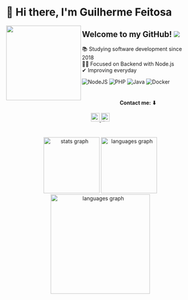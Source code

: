 # 👋 Hi there, I'm Guilherme Feitosa

<img align="left" width="200" src="https://cdn-icons-png.flaticon.com/512/1674/1674969.png"  />

## Welcome to my GitHub! ![](https://komarev.com/ghpvc/?username=guilherme-fcm&color=447ff7&label=Visitor+count)
📚 Studying software development since 2018 <br>
🙇‍♂️ Focused on Backend with Node.js <br>
✔ Improving everyday

![NodeJS](https://img.shields.io/badge/node.js-6DA55F?style=for-the-badge&logo=node.js&logoColor=white) 
![PHP](https://img.shields.io/badge/php-%23777BB4.svg?style=for-the-badge&logo=php&logoColor=white)
![Java](https://img.shields.io/badge/java-%23ED8B00.svg?style=for-the-badge&logo=java&logoColor=white)
![Docker](https://img.shields.io/badge/docker-%230db7ed.svg?style=for-the-badge&logo=docker&logoColor=white)

#

<div align="center">
 <h4> Contact me: ⬇</h4>
 <a href="https://mail.google.com/mail/u/2/?tf=cm&fs=1&to=guilherme_fcm@hotmail.com&hl=pt" target="_blank">
   <img src="https://img.shields.io/badge/E--mail-0078D4?style=for-the-badge&logo=microsoft-outlook&logoColor=white" height="23" alt="portfolio logo"/>
 </a>
 <a href="https://www.linkedin.com/in/guilherme-fcm/" target="_blank">
   <img src="https://img.shields.io/badge/LinkedIn-0077B5?style=for-the-badge&logo=linkedin&logoColor=white" height="23" alt="linkedin logo"/>
 </a>
</div>

#

<div align="center">
  <img src="https://github-readme-stats.vercel.app/api?username=guilherme-fcm&theme=algolia&show_icons=true&count_private=true&include_all_commits=true" height="150" alt="stats graph"  />
  <img src="https://github-readme-stats.vercel.app/api/top-langs?layout=compact&langs_count=4&theme=algolia&username=guilherme-fcm" height="150" alt="languages graph"  />
 <img src="https://activity-graph.herokuapp.com/graph?username=guilherme-fcm&theme=tokyo-night" height="266" alt="languages graph"  />
</div>
